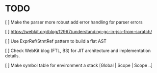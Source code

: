 # TODO

[ ] Make the parser more robust add error handling for parser errors

[ ] https://webkit.org/blog/12967/understanding-gc-in-jsc-from-scratch/

[ ] Use ExprRef/StmtRef pattern to build a flat AST

[ ] Check WebKit blog (FTL, B3) for JIT architecture and implementation details.

[ ] Make symbol table for environment a stack [Global | Scope | Scope ..]

